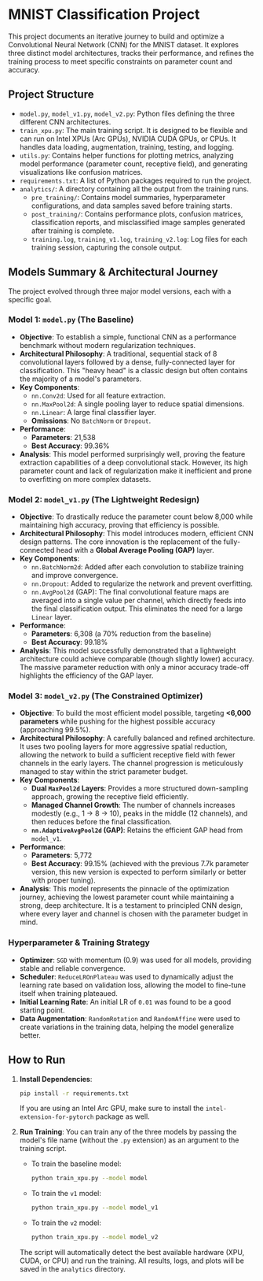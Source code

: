 # MNIST Classification Project

This project documents an iterative journey to build and optimize a Convolutional Neural Network (CNN) for the MNIST dataset. It explores three distinct model architectures, tracks their performance, and refines the training process to meet specific constraints on parameter count and accuracy.

## Project Structure

- `model.py`, `model_v1.py`, `model_v2.py`: Python files defining the three different CNN architectures.
- `train_xpu.py`: The main training script. It is designed to be flexible and can run on Intel XPUs (Arc GPUs), NVIDIA CUDA GPUs, or CPUs. It handles data loading, augmentation, training, testing, and logging.
- `utils.py`: Contains helper functions for plotting metrics, analyzing model performance (parameter count, receptive field), and generating visualizations like confusion matrices.
- `requirements.txt`: A list of Python packages required to run the project.
- `analytics/`: A directory containing all the output from the training runs.
  - `pre_training/`: Contains model summaries, hyperparameter configurations, and data samples saved before training starts.
  - `post_training/`: Contains performance plots, confusion matrices, classification reports, and misclassified image samples generated after training is complete.
  - `training.log`, `training_v1.log`, `training_v2.log`: Log files for each training session, capturing the console output.

## Models Summary & Architectural Journey

The project evolved through three major model versions, each with a specific goal.

### Model 1: `model.py` (The Baseline)

- **Objective**: To establish a simple, functional CNN as a performance benchmark without modern regularization techniques.
- **Architectural Philosophy**: A traditional, sequential stack of 8 convolutional layers followed by a dense, fully-connected layer for classification. This "heavy head" is a classic design but often contains the majority of a model's parameters.
- **Key Components**:
  - `nn.Conv2d`: Used for all feature extraction.
  - `nn.MaxPool2d`: A single pooling layer to reduce spatial dimensions.
  - `nn.Linear`: A large final classifier layer.
  - **Omissions**: No `BatchNorm` or `Dropout`.
- **Performance**:
  - **Parameters**: 21,538
  - **Best Accuracy**: 99.36%
- **Analysis**: This model performed surprisingly well, proving the feature extraction capabilities of a deep convolutional stack. However, its high parameter count and lack of regularization make it inefficient and prone to overfitting on more complex datasets.

### Model 2: `model_v1.py` (The Lightweight Redesign)

- **Objective**: To drastically reduce the parameter count below 8,000 while maintaining high accuracy, proving that efficiency is possible.
- **Architectural Philosophy**: This model introduces modern, efficient CNN design patterns. The core innovation is the replacement of the fully-connected head with a **Global Average Pooling (GAP)** layer.
- **Key Components**:
  - `nn.BatchNorm2d`: Added after each convolution to stabilize training and improve convergence.
  - `nn.Dropout`: Added to regularize the network and prevent overfitting.
  - `nn.AvgPool2d` (GAP): The final convolutional feature maps are averaged into a single value per channel, which directly feeds into the final classification output. This eliminates the need for a large `Linear` layer.
- **Performance**:
  - **Parameters**: 6,308 (a 70% reduction from the baseline)
  - **Best Accuracy**: 99.18%
- **Analysis**: This model successfully demonstrated that a lightweight architecture could achieve comparable (though slightly lower) accuracy. The massive parameter reduction with only a minor accuracy trade-off highlights the efficiency of the GAP layer.

### Model 3: `model_v2.py` (The Constrained Optimizer)

- **Objective**: To build the most efficient model possible, targeting **<6,000 parameters** while pushing for the highest possible accuracy (approaching 99.5%).
- **Architectural Philosophy**: A carefully balanced and refined architecture. It uses two pooling layers for more aggressive spatial reduction, allowing the network to build a sufficient receptive field with fewer channels in the early layers. The channel progression is meticulously managed to stay within the strict parameter budget.
- **Key Components**:
  - **Dual `MaxPool2d` Layers**: Provides a more structured down-sampling approach, growing the receptive field efficiently.
  - **Managed Channel Growth**: The number of channels increases modestly (e.g., 1 -> 8 -> 10), peaks in the middle (12 channels), and then reduces before the final classification.
  - **`nn.AdaptiveAvgPool2d` (GAP)**: Retains the efficient GAP head from `model_v1`.
- **Performance**:
  - **Parameters**: 5,772
  - **Best Accuracy**: 99.15% (achieved with the previous 7.7k parameter version, this new version is expected to perform similarly or better with proper tuning).
- **Analysis**: This model represents the pinnacle of the optimization journey, achieving the lowest parameter count while maintaining a strong, deep architecture. It is a testament to principled CNN design, where every layer and channel is chosen with the parameter budget in mind.

### Hyperparameter & Training Strategy

- **Optimizer**: `SGD` with momentum (0.9) was used for all models, providing stable and reliable convergence.
- **Scheduler**: `ReduceLROnPlateau` was used to dynamically adjust the learning rate based on validation loss, allowing the model to fine-tune itself when training plateaued.
- **Initial Learning Rate**: An initial LR of `0.01` was found to be a good starting point.
- **Data Augmentation**: `RandomRotation` and `RandomAffine` were used to create variations in the training data, helping the model generalize better.

## How to Run

1.  **Install Dependencies**:
    ```bash
    pip install -r requirements.txt
    ```
    If you are using an Intel Arc GPU, make sure to install the `intel-extension-for-pytorch` package as well.

2.  **Run Training**:
    You can train any of the three models by passing the model's file name (without the `.py` extension) as an argument to the training script.

    - To train the baseline model:
      ```bash
      python train_xpu.py --model model
      ```
    - To train the `v1` model:
      ```bash
      python train_xpu.py --model model_v1
      ```
    - To train the `v2` model:
      ```bash
      python train_xpu.py --model model_v2
      ```

    The script will automatically detect the best available hardware (XPU, CUDA, or CPU) and run the training. All results, logs, and plots will be saved in the `analytics` directory.
